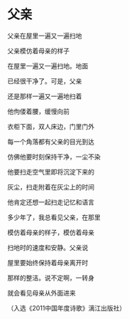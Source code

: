 # 父亲

父亲在屋里一遍又一遍扫地 

父亲模仿着母亲的样子 

在屋里一遍又一遍扫地。地面 

已经很干净了。可是，父亲 

还是那样一遍又一遍地扫着 

他佝偻着腰，缓慢向前 

衣柜下面，双人床边，门里门外 

每一个角落都有父亲的目光到达 

仿佛他要时刻保持干净，一尘不染 

他要扫走空气里即将沉淀下来的 

灰尘，扫走附着在灰尘上的时间 

他肯定还想一起扫走记忆和语言 

多少年了，我总看见父亲，在那里 

模仿着母亲的样子，模仿着母亲 

扫地时的速度和安静。父亲说 

屋里要始终保持着母亲离开时 

那样的整洁。说不定啊，一转身 

就会看见母亲从外面进来 

（入选《2011中国年度诗歌》漓江出版社）